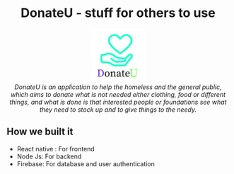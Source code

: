 
<h1 align="center">DonateU - stuff for others to use</h1>
<p align="center">
   <img src="assets/icon.jpg" alt="donateu-logo" width="120px" height="120px" border-radius: 50%/>
  <br>
  <i>DonateU is an application to help the homeless and the general public, which aims to donate what is not needed either clothing, food or different things, and what is done is that interested people or foundations see what they need to stock up and to give things to the needy.</i>
  <br>
</p>

##  How we built it

- React native : For frontend
- Node Js: For backend
- Firebase: For database and user authentication


